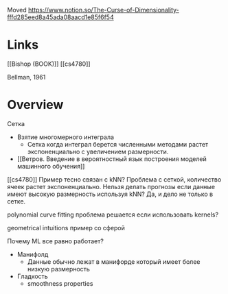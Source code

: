 
Moved
https://www.notion.so/The-Curse-of-Dimensionality-fffd285eed8a45ada08aacd1e85f6f54

# Links

[[Bishop (BOOK)]]
[[cs4780]]

Bellman, 1961

# Overview

Сетка
- Взятие многомерного интеграла
	- Сетка когда интеграл берется численными методами растет экспоненциально с увеличением размерности. 
- [[Ветров. Введение в вероятностный язык построения моделей машинного обучения]]

[[cs4780]]
Пример тесно связан с kNN?
Проблема с сеткой, количество ячеек растет экспоненциально.
Нельзя делать прогнозы если данные имеют высокую размерность используя kNN?
Да, и дело не только в сетке. 

polynomial curve fitting
проблема решается если использовать kernels?

geometrical intuitions
пример со сферой

Почему ML все равно работает?
- Манифолд
	- Данные обычно лежат в манифорде который имеет более низкую размерность
- Гладкость
	- smoothness properties